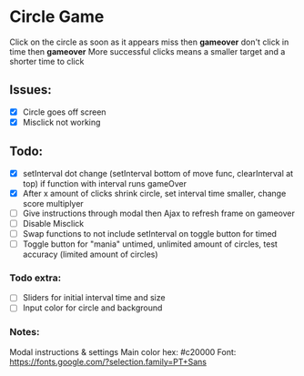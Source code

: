 # Circle Game
Click on the circle as soon as it appears miss then **gameover** don't click in time then **gameover**
More successful clicks means a smaller target and a shorter time to click

## Issues:
- [x] Circle goes off screen
- [x] Misclick not working

## Todo:
- [x] setInterval dot change (setInterval bottom of move func, clearInterval at top) if function with interval runs gameOver
- [x] After x amount of clicks shrink circle, set interval time smaller, change score multiplyer
- [ ] Give instructions through modal then Ajax to refresh frame on gameover
- [ ] Disable Misclick
- [ ] Swap functions to not include setInterval on toggle button for timed
- [ ] Toggle button for "mania" untimed, unlimited amount of circles, test accuracy (limited amount of circles)
### Todo extra:
- [ ] Sliders for initial interval time and size
- [ ] Input color for circle and background

### Notes:
Modal instructions & settings
Main color hex: #c20000
Font: <link href="https://fonts.googleapis.com/css?family=PT+Sans" rel="stylesheet">
https://fonts.google.com/?selection.family=PT+Sans
